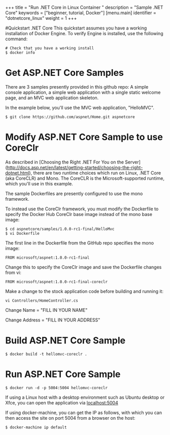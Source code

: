 +++
title = "Run .NET Core in Linux Container "
description = "Sample .NET Core"
keywords = ["beginner, tutorial, Docker"]
[menu.main]
identifier = "dotnetcore_linux"
weight = 1
+++


#Quickstart .NET Core
This quickstart assumes you have a working installation of Docker Engine. To
verify Engine is installed, use the following command:

```
# Check that you have a working install
$ docker info
```

# Get ASP.NET Core Samples
There are 3 samples presently provided in this github repo: A simple console 
application, a simple web application with a single static welcome page, and an 
MVC web application skeleton.

In the example below, you'll use the MVC web application, "HelloMVC".

```
$ git clone https://github.com/aspnet/Home.git aspnetcore
```

# Modify ASP.NET Core Sample to use CoreClr
As described in [Choosing the Right .NET For You on the Server]
(http://docs.asp.net/en/latest/getting-started/choosing-the-right-dotnet.html),
there are two runtime choices which run on Linux, .NET Core (aka CoreCLR) and Mono. 
The CoreCLR is the Microsoft-supported runtime, which you'll use in this example.
 
The sample Dockerfiles are presently configured to use the mono framework.
 
To instead use the CoreClr framework, you must modify the Dockerfile to specify
the Docker Hub CoreClr base image instead of the mono base image:

```
$ cd aspnetcore/samples/1.0.0-rc1-final/HelloMvc
$ vi Dockerfile
```

The first line in the Dockerfile from the GitHub repo specifies the mono image:

```
FROM microsoft/aspnet:1.0.0-rc1-final
```

Change this to specify the CoreClr image and save the Dockerfile changes from vi:

```
FROM microsoft/aspnet:1.0.0-rc1-final-coreclr
```

Make a change to the stock application code before building and running it:

```
vi Controllers/HomeController.cs
```

Change Name = "FILL IN YOUR NAME"

Change Address = "FILL IN YOUR ADDRESS"

# Build ASP.NET Core Sample

```
$ docker build -t hellomvc-coreclr .
```

# Run ASP.NET Core Sample

```
$ docker run -d -p 5004:5004 hellomvc-coreclr
```

If using a Linux host with a desktop environment such as Ubuntu desktop or Xfce,
you can open the application via [localhost:5004](http://localhost:5004)

If using docker-machine, you can get the IP as follows, with which you can then 
access the site on port 5004 from a browser on the host:
```
$ docker-machine ip default
```
